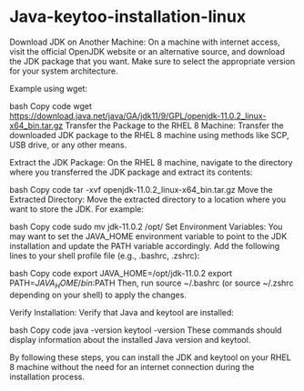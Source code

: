 # Java-keytoo-installation-linux

Download JDK on Another Machine:
On a machine with internet access, visit the official OpenJDK website or an alternative source, and download the JDK package that you want. Make sure to select the appropriate version for your system architecture.

Example using wget:

bash
Copy code
wget https://download.java.net/java/GA/jdk11/9/GPL/openjdk-11.0.2_linux-x64_bin.tar.gz
Transfer the Package to the RHEL 8 Machine:
Transfer the downloaded JDK package to the RHEL 8 machine using methods like SCP, USB drive, or any other means.

Extract the JDK Package:
On the RHEL 8 machine, navigate to the directory where you transferred the JDK package and extract its contents:

bash
Copy code
tar -xvf openjdk-11.0.2_linux-x64_bin.tar.gz
Move the Extracted Directory:
Move the extracted directory to a location where you want to store the JDK. For example:

bash
Copy code
sudo mv jdk-11.0.2 /opt/
Set Environment Variables:
You may want to set the JAVA_HOME environment variable to point to the JDK installation and update the PATH variable accordingly. Add the following lines to your shell profile file (e.g., .bashrc, .zshrc):

bash
Copy code
export JAVA_HOME=/opt/jdk-11.0.2
export PATH=$JAVA_HOME/bin:$PATH
Then, run source ~/.bashrc (or source ~/.zshrc depending on your shell) to apply the changes.

Verify Installation:
Verify that Java and keytool are installed:

bash
Copy code
java -version
keytool -version
These commands should display information about the installed Java version and keytool.

By following these steps, you can install the JDK and keytool on your RHEL 8 machine without the need for an internet connection during the installation process.

